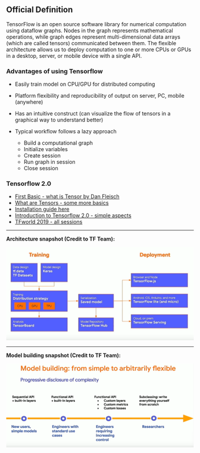
## Official Definition

TensorFlow is an open source software library for numerical computation using dataflow graphs. Nodes in the graph represents mathematical operations, while graph edges represent multi-dimensional data arrays (which are called tensors) communicated between them. The flexible architecture allows us to deploy computation to one or more CPUs or GPUs in a desktop, server, or mobile device with a single API.

### Advantages of using Tensorflow
  - Easily train model on CPU/GPU for distributed computing
  - Platform flexibility and reproducibility of output on server, PC, mobile (anywhere)
  - Has an intuitive construct (can visualize the flow of tensors in a graphical way to understand better) 

- Typical workflow follows a lazy approach
  - Build a computational graph
  - Initialize variables
  - Create session
  - Run graph in session
  - Close session

### Tensorflow 2.0

- [First Basic - what is Tensor by Dan Fleisch](https://www.youtube.com/watch?v=f5liqUk0ZTw)
- [What are Tensors - some more basics](https://www.youtube.com/watch?v=TvxmkZmBa-k)
- [Installation guide here](https://www.tensorflow.org/install)
- [Introduction to Tensorflow 2.0 - simple aspects](https://www.youtube.com/watch?v=5ECD8J3dvDQ)
- [TFworld 2019 - all sessions](https://www.youtube.com/playlist?list=PLQY2H8rRoyvxcmHHRftsuiO1GyinVAwUg)

--------

**Architecture snapshot (Credit to TF Team):**

![TF2.0 Architecture](/Tensorflow/TF2_Architecture.png)

--------

**Model building snapshot (Credit to TF Team):**

![TF2.0 Model building](/Tensorflow/TF2_ModelBuilding.png)



